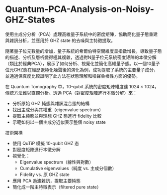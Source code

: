 # Quantum-PCA-Analysis-on-Noisy-GHZ-States
使用主成分分析（PCA）處理高維量子系統中的密度矩陣，協助簡化量子態重建與雜訊分析，並應用於 GHZ state 的去噪與主特徵提取。

隨著量子位元數量的增加，量子系統的希爾伯特空間維度呈指數增長，導致量子態的描述、分析及層析變得極其複雜，透過對N量子位元系統密度矩陣的本徵分解（類比於經典PCA），展示了如何分析、視覺化並簡化高維量子態。以一個10量子位元GHZ態在經歷退極化噪聲後的演化為例，成功提取了系統的主要量子成分，並通過保真度比較證明了此方法在狀態理解和噪聲魯棒性方面的優勢。

在 Quantum Tomography 中，10-qubit 系統的密度矩陣維度達 1024 × 1024，傳統方法難以直觀分析。透過 PCA（對密度矩陣進行本徵分解）來：
- 分析原始 GHZ 純態與雜訊混合態的結構
- 找出主成分與其權重（eigenvalue spectrum）
- 提取主純態並與理想 GHZ 態進行 fidelity 比較
- 示範如何以一個主成分近似表示整個 noisy state

技術架構

- 使用 QuTiP 模擬 10-qubit GHZ 态
- 對密度矩陣進行本徵分解
- 視覺化：
  - Eigenvalue spectrum（線性與對數）
  - Cumulative eigenvalues（純度 vs. 主成分個數）
  - Fidelity vs. 原 GHZ state
- 應用 PCA 過濾雜訊，提取主要純態
- 簡化成一階主特徵表示（filtered pure state）
